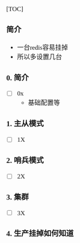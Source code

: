 <span  style="font-family: Simsun,serif; font-size: 17px; ">

[TOC]

### 简介

- 一台redis容易挂掉
- 所以多设置几台

### 0. 简介

- [ ] 0x
    - 基础配置等

### 1. 主从模式

- [ ] 1X

### 2. 哨兵模式

- [ ] 2X

### 3. 集群

- [ ] 3X

### 4. 生产挂掉如何知道

</span>